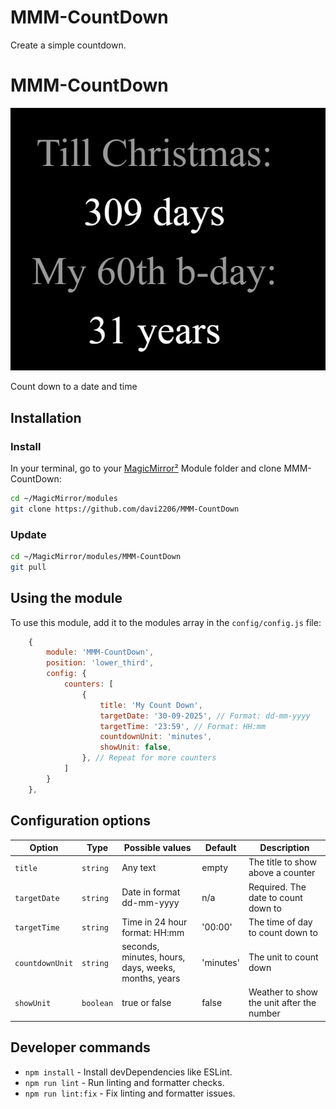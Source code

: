 # MMM-CountDown
Create a simple countdown. 

# MMM-CountDown

![Example of MMM-CountDown](Example.png)

Count down to a date and time

## Installation

### Install

In your terminal, go to your [MagicMirror²][mm] Module folder and clone MMM-CountDown:

```bash
cd ~/MagicMirror/modules
git clone https://github.com/davi2206/MMM-CountDown
```

### Update

```bash
cd ~/MagicMirror/modules/MMM-CountDown
git pull
```

## Using the module

To use this module, add it to the modules array in the `config/config.js` file:

```js
    {
        module: 'MMM-CountDown',
        position: 'lower_third',
        config: {
            counters: [
                {
                    title: 'My Count Down',
                    targetDate: '30-09-2025', // Format: dd-mm-yyyy
                    targetTime: '23:59', // Format: HH:mm
                    countdownUnit: 'minutes',
                    showUnit: false,
                }, // Repeat for more counters
            ]
        }
    },
```

## Configuration options

Option          |Type      |Possible values                                     |Default      |Description
----------------|----------|------------------------------                      |------       |-----------
`title`         |`string`  |Any text                                            |empty        |The title to show above a counter
`targetDate`    |`string`  |Date in format dd-mm-yyyy                           |n/a          |Required. The date to count down to
`targetTime`    |`string`  |Time in 24 hour format: HH:mm                       |'00:00'      |The time of day to count down to
`countdownUnit` |`string`  |seconds, minutes, hours, days, weeks, months, years |'minutes'    |The unit to count down
`showUnit`      |`boolean` |true or false                                       |false        |Weather to show the unit after the number

## Developer commands

- `npm install` - Install devDependencies like ESLint.
- `npm run lint` - Run linting and formatter checks.
- `npm run lint:fix` - Fix linting and formatter issues.

[mm]: https://github.com/MagicMirrorOrg/MagicMirror
